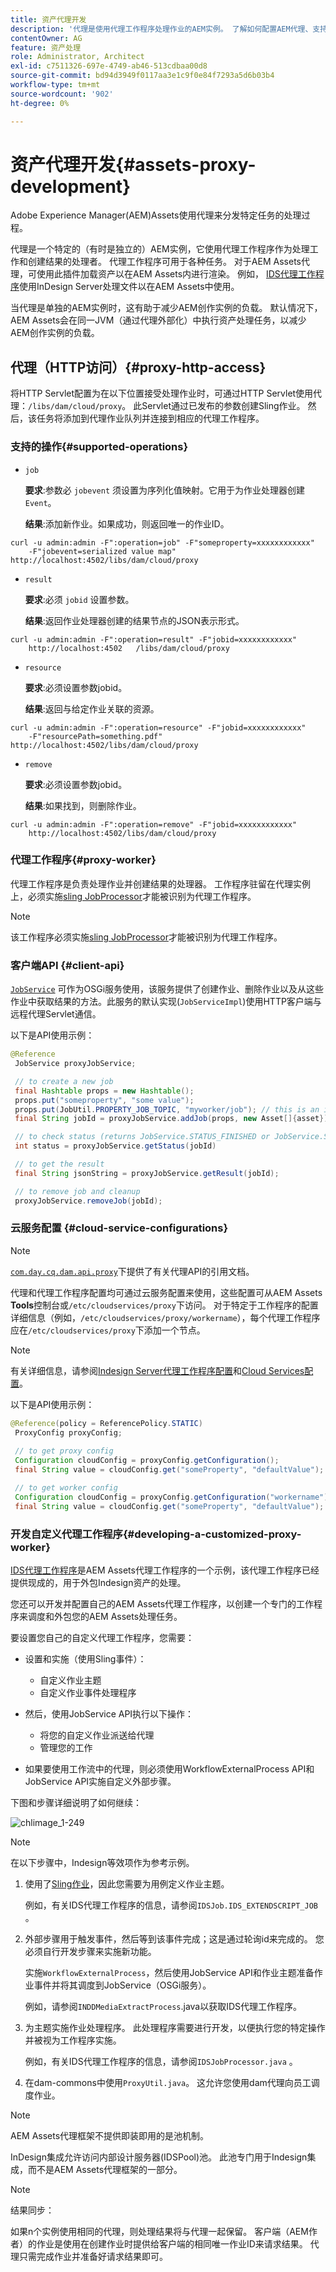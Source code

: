 ```yaml
---
title: 资产代理开发
description: '代理是使用代理工作程序处理作业的AEM实例。 了解如何配置AEM代理、支持的操作、代理组件，以及如何开发自定义代理工作程序。 '
contentOwner: AG
feature: 资产处理
role: Administrator, Architect
exl-id: c7511326-697e-4749-ab46-513cdbaa00d8
source-git-commit: bd94d3949f0117aa3e1c9f0e84f7293a5d6b03b4
workflow-type: tm+mt
source-wordcount: '902'
ht-degree: 0%

---
```


# 资产代理开发{#assets-proxy-development}

Adobe Experience Manager(AEM)Assets使用代理来分发特定任务的处理过程。

代理是一个特定的（有时是独立的）AEM实例，它使用代理工作程序作为处理工作和创建结果的处理者。 代理工作程序可用于各种任务。 对于AEM Assets代理，可使用此插件加载资产以在AEM Assets内进行渲染。 例如， [IDS代理工作程序](indesign.md)使用InDesign Server处理文件以在AEM Assets中使用。

当代理是单独的AEM实例时，这有助于减少AEM创作实例的负载。 默认情况下，AEM Assets会在同一JVM（通过代理外部化）中执行资产处理任务，以减少AEM创作实例的负载。

## 代理（HTTP访问）{#proxy-http-access}

将HTTP Servlet配置为在以下位置接受处理作业时，可通过HTTP Servlet使用代理：`/libs/dam/cloud/proxy`。 此Servlet通过已发布的参数创建Sling作业。 然后，该任务将添加到代理作业队列并连接到相应的代理工作程序。

### 支持的操作{#supported-operations}

* `job`

   **要求**:参数必 `jobevent` 须设置为序列化值映射。它用于为作业处理器创建`Event`。

   **结果**:添加新作业。如果成功，则返回唯一的作业ID。

```shell
curl -u admin:admin -F":operation=job" -F"someproperty=xxxxxxxxxxxx"
    -F"jobevent=serialized value map" http://localhost:4502/libs/dam/cloud/proxy
```

* `result`

   **要求**:必须 `jobid` 设置参数。

   **结果**:返回作业处理器创建的结果节点的JSON表示形式。

```shell
curl -u admin:admin -F":operation=result" -F"jobid=xxxxxxxxxxxx"
    http://localhost:4502   /libs/dam/cloud/proxy
```

* `resource`

   **要求**:必须设置参数jobid。

   **结果**:返回与给定作业关联的资源。

```shell
curl -u admin:admin -F":operation=resource" -F"jobid=xxxxxxxxxxxx"
    -F"resourcePath=something.pdf" http://localhost:4502/libs/dam/cloud/proxy
```

* `remove`

   **要求**:必须设置参数jobid。

   **结果**:如果找到，则删除作业。

```shell
curl -u admin:admin -F":operation=remove" -F"jobid=xxxxxxxxxxxx"
    http://localhost:4502/libs/dam/cloud/proxy
```

### 代理工作程序{#proxy-worker}

代理工作程序是负责处理作业并创建结果的处理器。 工作程序驻留在代理实例上，必须实施[sling JobProcessor](https://sling.apache.org/site/eventing-and-jobs.html)才能被识别为代理工作程序。

>[!NOTE]
>
>该工作程序必须实施[sling JobProcessor](https://sling.apache.org/site/eventing-and-jobs.html)才能被识别为代理工作程序。

### 客户端API {#client-api}

[`JobService`](https://helpx.adobe.com/experience-manager/6-4/sites/developing/using/reference-materials/javadoc/index.html) 可作为OSGi服务使用，该服务提供了创建作业、删除作业以及从这些作业中获取结果的方法。此服务的默认实现(`JobServiceImpl`)使用HTTP客户端与远程代理Servlet通信。

以下是API使用示例：

```java
@Reference
 JobService proxyJobService;

 // to create a new job
 final Hashtable props = new Hashtable();
 props.put("someproperty", "some value");
 props.put(JobUtil.PROPERTY_JOB_TOPIC, "myworker/job"); // this is an identifier of the worker
 final String jobId = proxyJobService.addJob(props, new Asset[]{asset});

 // to check status (returns JobService.STATUS_FINISHED or JobService.STATUS_INPROGRESS)
 int status = proxyJobService.getStatus(jobId)

 // to get the result
 final String jsonString = proxyJobService.getResult(jobId);

 // to remove job and cleanup
 proxyJobService.removeJob(jobId);
```

### 云服务配置 {#cloud-service-configurations}

>[!NOTE]
>
>[`com.day.cq.dam.api.proxy`](https://helpx.adobe.com/experience-manager/6-4/sites/developing/using/reference-materials/javadoc/com/day/cq/dam/api/proxy/package-summary.html)下提供了有关代理API的引用文档。

代理和代理工作程序配置均可通过云服务配置来使用，这些配置可从AEM Assets **Tools**&#x200B;控制台或`/etc/cloudservices/proxy`下访问。 对于特定于工作程序的配置详细信息（例如，`/etc/cloudservices/proxy/workername`），每个代理工作程序应在`/etc/cloudservices/proxy`下添加一个节点。

>[!NOTE]
>
>有关详细信息，请参阅[Indesign Server代理工作程序配置](indesign.md#configuring-the-proxy-worker-for-indesign-server)和[Cloud Services配置](../sites-developing/extending-cloud-config.md)。

以下是API使用示例：

```java
@Reference(policy = ReferencePolicy.STATIC)
 ProxyConfig proxyConfig;
 
 // to get proxy config
 Configuration cloudConfig = proxyConfig.getConfiguration();
 final String value = cloudConfig.get("someProperty", "defaultValue");

 // to get worker config
 Configuration cloudConfig = proxyConfig.getConfiguration("workername");
 final String value = cloudConfig.get("someProperty", "defaultValue");
```

### 开发自定义代理工作程序{#developing-a-customized-proxy-worker}

[IDS代理工作程序](indesign.md)是AEM Assets代理工作程序的一个示例，该代理工作程序已经提供现成的，用于外包Indesign资产的处理。

您还可以开发并配置自己的AEM Assets代理工作程序，以创建一个专门的工作程序来调度和外包您的AEM Assets处理任务。

要设置您自己的自定义代理工作程序，您需要：

* 设置和实施（使用Sling事件）：

   * 自定义作业主题
   * 自定义作业事件处理程序

* 然后，使用JobService API执行以下操作：

   * 将您的自定义作业派送给代理
   * 管理您的工作

* 如果要使用工作流中的代理，则必须使用WorkflowExternalProcess API和JobService API实施自定义外部步骤。

下图和步骤详细说明了如何继续：

![chlimage_1-249](assets/chlimage_1-249.png)

>[!NOTE]
>
>在以下步骤中，Indesign等效项作为参考示例。

1. 使用了[Sling作业](https://sling.apache.org/site/eventing-and-jobs.html)，因此您需要为用例定义作业主题。

   例如，有关IDS代理工作程序的信息，请参阅`IDSJob.IDS_EXTENDSCRIPT_JOB` 。

1. 外部步骤用于触发事件，然后等到该事件完成；这是通过轮询id来完成的。 您必须自行开发步骤来实施新功能。

   实施`WorkflowExternalProcess`，然后使用JobService API和作业主题准备作业事件并将其调度到JobService（OSGi服务）。

   例如，请参阅`INDDMediaExtractProcess`.java以获取IDS代理工作程序。

1. 为主题实施作业处理程序。 此处理程序需要进行开发，以便执行您的特定操作并被视为工作程序实施。

   例如，有关IDS代理工作程序的信息，请参阅`IDSJobProcessor.java` 。

1. 在dam-commons中使用`ProxyUtil.java`。 这允许您使用dam代理向员工调度作业。

>[!NOTE]
>
>AEM Assets代理框架不提供即装即用的是池机制。
>
>InDesign集成允许访问内部设计服务器(IDSPool)池。 此池专门用于Indesign集成，而不是AEM Assets代理框架的一部分。

>[!NOTE]
>
>结果同步：
>
>如果n个实例使用相同的代理，则处理结果将与代理一起保留。 客户端（AEM作者）的作业是使用在创建作业时提供给客户端的相同唯一作业ID来请求结果。 代理只需完成作业并准备好请求结果即可。
